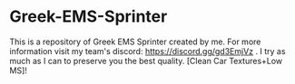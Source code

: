 # Greek-EMS-Sprinter
This is a repository of Greek EMS Sprinter created by me. For more information visit my team's discord: https://discord.gg/gd3EmjVz . I try as much as I can to preserve you the best quality. [Clean Car Textures+Low MS]!
